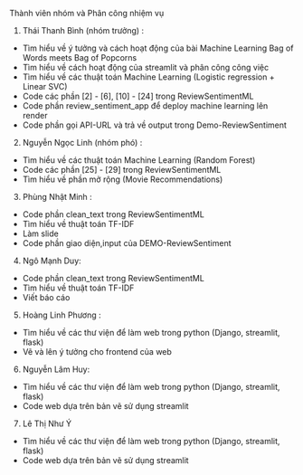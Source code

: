 Thành viên nhóm và Phân công nhiệm vụ
1. Thái Thanh Bình (nhóm trưởng) :
- Tìm hiểu về ý tưởng và cách hoạt động của bài Machine Learning Bag of Words meets Bag of Popcorns
- Tìm hiểu về cách hoạt động của streamlit và phân công công việc
- Tìm hiểu về các thuật toán Machine Learning (Logistic regression + Linear SVC)
- Code các phần [2] - [6], [10] - [24] trong ReviewSentimentML
- Code phần review_sentiment_app để deploy machine learning lên render 
- Code phần gọi API-URL và trả về output trong Demo-ReviewSentiment
2. Nguyễn Ngọc Linh (nhóm phó) :
- Tìm hiểu về các thuật toán Machine Learning (Random Forest)
- Code các phần [25] - [29] trong ReviewSentimentML
- Tìm hiểu về phần mở rộng (Movie Recommendations) 
3. Phùng Nhật Minh : 
- Code phần clean_text trong ReviewSentimentML
- Tìm hiểu về thuật toán TF-IDF
- Làm slide
- Code phần giao diện,input của DEMO-ReviewSentiment 
4. Ngô Mạnh Duy:
- Code phần clean_text trong ReviewSentimentML
- Tìm hiểu về thuật toán TF-IDF 
- Viết báo cáo
5. Hoàng Linh Phương :
- Tìm hiểu về các thư viện để làm web trong python (Django, streamlit, flask)
- Vẽ và lên ý tưởng cho frontend của web
6. Nguyễn Lâm Huy:
- Tìm hiểu về các thư viện để làm web trong python (Django, streamlit, flask)
- Code web dựa trên bản vẽ sử dụng streamlit
7. Lê Thị Như Ý
- Tìm hiểu về các thư viện để làm web trong python (Django, streamlit, flask)
- Code web dựa trên bản vẽ sử dụng streamlit
